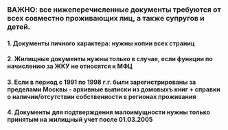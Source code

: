 ### ВАЖНО: все нижеперечисленные документы требуются от всех совместно проживающих лиц, а также супругов и детей.
#### 1. Документы личного характера: нужны копии всех страниц
#### 2. Жилищные документы нужны только в случае, если функции по начислению за ЖКУ не относятся к МФЦ
#### 3. Если в период с 1991 по 1998 г.г. были зарегистрированы за пределами Москвы - архивные выписки из домовыхъ книг + справки о наличии/отсутствии собственности в регионах проживания
#### 4. Документы для подтверждения малоимущности нужны только принятым на жилищный учет после 01.03.2005

